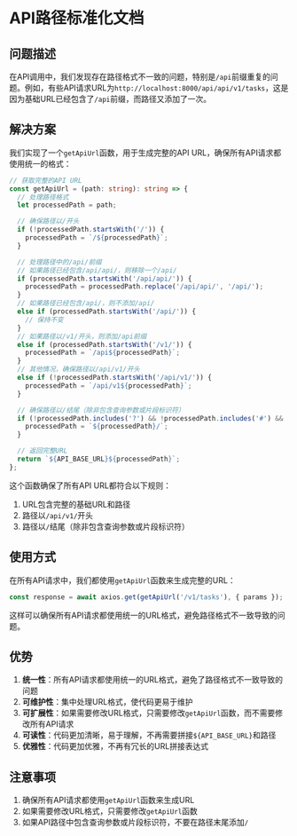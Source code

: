 # API路径标准化文档

## 问题描述

在API调用中，我们发现存在路径格式不一致的问题，特别是`/api`前缀重复的问题。例如，有些API请求URL为`http://localhost:8000/api/api/v1/tasks`，这是因为基础URL已经包含了`/api`前缀，而路径又添加了一次。

## 解决方案

我们实现了一个`getApiUrl`函数，用于生成完整的API URL，确保所有API请求都使用统一的格式：

```typescript
// 获取完整的API URL
const getApiUrl = (path: string): string => {
  // 处理路径格式
  let processedPath = path;

  // 确保路径以/开头
  if (!processedPath.startsWith('/')) {
    processedPath = `/${processedPath}`;
  }

  // 处理路径中的/api/前缀
  // 如果路径已经包含/api/api/，则移除一个/api/
  if (processedPath.startsWith('/api/api/')) {
    processedPath = processedPath.replace('/api/api/', '/api/');
  }
  // 如果路径已经包含/api/，则不添加/api/
  else if (processedPath.startsWith('/api/')) {
    // 保持不变
  }
  // 如果路径以/v1/开头，则添加/api前缀
  else if (processedPath.startsWith('/v1/')) {
    processedPath = `/api${processedPath}`;
  }
  // 其他情况，确保路径以/api/v1/开头
  else if (!processedPath.startsWith('/api/v1/')) {
    processedPath = `/api/v1${processedPath}`;
  }

  // 确保路径以/结尾（除非包含查询参数或片段标识符）
  if (!processedPath.includes('?') && !processedPath.includes('#') && !processedPath.endsWith('/')) {
    processedPath = `${processedPath}/`;
  }

  // 返回完整URL
  return `${API_BASE_URL}${processedPath}`;
};
```

这个函数确保了所有API URL都符合以下规则：

1. URL包含完整的基础URL和路径
2. 路径以`/api/v1/`开头
3. 路径以`/`结尾（除非包含查询参数或片段标识符）

## 使用方式

在所有API请求中，我们都使用`getApiUrl`函数来生成完整的URL：

```typescript
const response = await axios.get(getApiUrl('/v1/tasks'), { params });
```

这样可以确保所有API请求都使用统一的URL格式，避免路径格式不一致导致的问题。

## 优势

1. **统一性**：所有API请求都使用统一的URL格式，避免了路径格式不一致导致的问题
2. **可维护性**：集中处理URL格式，使代码更易于维护
3. **可扩展性**：如果需要修改URL格式，只需要修改`getApiUrl`函数，而不需要修改所有API请求
4. **可读性**：代码更加清晰，易于理解，不再需要拼接`${API_BASE_URL}`和路径
5. **优雅性**：代码更加优雅，不再有冗长的URL拼接表达式

## 注意事项

1. 确保所有API请求都使用`getApiUrl`函数来生成URL
2. 如果需要修改URL格式，只需要修改`getApiUrl`函数
3. 如果API路径中包含查询参数或片段标识符，不要在路径末尾添加`/`
